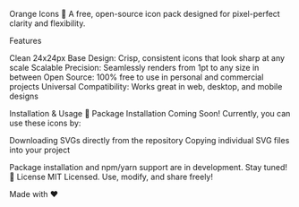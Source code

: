 Orange Icons 🎨
A free, open-source icon pack designed for pixel-perfect clarity and flexibility.

Features

Clean 24x24px Base Design: Crisp, consistent icons that look sharp at any scale
Scalable Precision: Seamlessly renders from 1pt to any size in between
Open Source: 100% free to use in personal and commercial projects
Universal Compatibility: Works great in web, desktop, and mobile designs

Installation & Usage
📢 Package Installation Coming Soon!
Currently, you can use these icons by:

Downloading SVGs directly from the repository
Copying individual SVG files into your project

Package installation and npm/yarn support are in development. Stay tuned! 🚧
License
MIT Licensed. Use, modify, and share freely!

Made with ❤️
